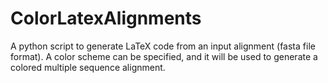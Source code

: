 ColorLatexAlignments
====================

A python script to generate LaTeX code from an input alignment (fasta file format).
A color scheme can be specified, and it will be used to generate a colored
multiple sequence alignment.

